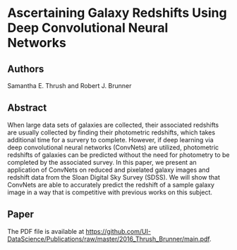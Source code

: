# Ascertaining Galaxy Redshifts Using Deep Convolutional Neural Networks 

## Authors 
Samantha E. Thrush and Robert J. Brunner

## Abstract 
When large data sets of galaxies are collected, their associated redshifts are usually collected
by finding their photometric redshifts, which takes additional time for a survery to complete.
However, if deep learning via deep convolutional neural networks (ConvNets) are utilized,
photometric redshifts of galaxies can be predicted without the need for photometry to be
completed by the associated survey. In this paper, we present an application of ConvNets on
reduced and pixelated galaxy images and redshift data from the Sloan Digital Sky Survey
(SDSS). We will show that ConvNets are able to accurately predict the redshift of a sample
galaxy image in a way that is competitive with previous works on this subject.

## Paper 
The PDF file is available at https://github.com/UI-DataScience/Publications/raw/master/2016_Thrush_Brunner/main.pdf.

